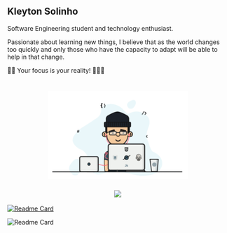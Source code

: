 ## Kleyton Solinho

Software Engineering student and technology enthusiast.

Passionate about learning new things, I believe that as the world changes too quickly and only those who have the capacity to adapt will be able to help in that change.

🖖🏼  Your focus is your reality! 👨🏻‍💻

<h1 align="center">
  <img alt="Coding..." title="Developer" src="https://github.com/kleytonsolinho/kleytonsolinho/blob/master/anime.gif?raw=true" width="320px" />
</h1>

<div align="center">
   <a href="https://github.com/kleytonsolinho>
   <img height="180em" src="https://github-readme-stats.vercel.app/api?username=kleytonsolinho&show_icons=true&theme=vue&include_all_commits=true&count_private=true"/>
   <img height="180em" src="https://github-readme-stats.vercel.app/api/top-langs/?username=kleytonsolinho&layout=compact&langs_count=16&theme=vue"/>
</div>

[![Readme Card](https://github-readme-stats.vercel.app/api/pin/?username=kleytonsolinho&repo=github-readme-stats)](https://github.com/anuraghazra/github-readme-stats)

![Readme Card](https://github-readme-stats.vercel.app/api/pin/?username=kleytonsolinho&repo=github-readme-stats&theme=vue&show_owner=true)

<!--
**kleytonsolinho/kleytonsolinho** is a ✨ _special_ ✨ repository because its `README.md` (this file) appears on your GitHub profile.
### Hi there 👋

Here are some ideas to get you started:

- 🔭 I’m currently working on ...
- 🌱 I’m currently learning ...
- 👯 I’m looking to collaborate on ...
- 🤔 I’m looking for help with ...
- 💬 Ask me about ...
- 📫 How to reach me: ...
- 😄 Pronouns: ...
- ⚡ Fun fact: ...
-->
